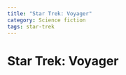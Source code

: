 ```yaml
---
title: "Star Trek: Voyager"
category: Science fiction
tags: star-trek
---
```


# Star Trek: Voyager
